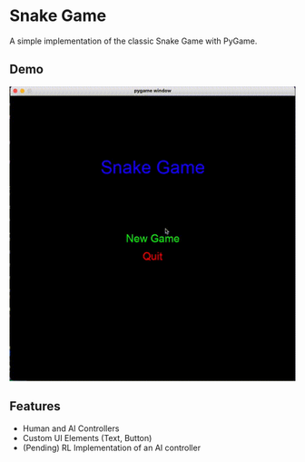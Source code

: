 # Snake Game

A simple implementation of the classic Snake Game with PyGame.

## Demo

![Demo of the Snake Game](./demo.gif)

## Features

 - Human and AI Controllers
 - Custom UI Elements (Text, Button)
 - (Pending) RL Implementation of an AI controller

